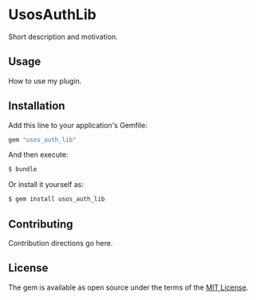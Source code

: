 # UsosAuthLib
Short description and motivation.

## Usage
How to use my plugin.

## Installation
Add this line to your application's Gemfile:

```ruby
gem "usos_auth_lib"
```

And then execute:
```bash
$ bundle
```

Or install it yourself as:
```bash
$ gem install usos_auth_lib
```

## Contributing
Contribution directions go here.

## License
The gem is available as open source under the terms of the [MIT License](https://opensource.org/licenses/MIT).
